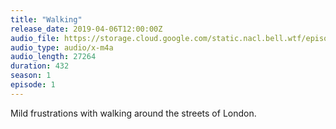 ```yaml
---
title: "Walking"
release_date: 2019-04-06T12:00:00Z
audio_file: https://storage.cloud.google.com/static.nacl.bell.wtf/episodes/2-walking.m4a
audio_type: audio/x-m4a
audio_length: 27264
duration: 432
season: 1
episode: 1
---
```


Mild frustrations with walking around the streets of London.